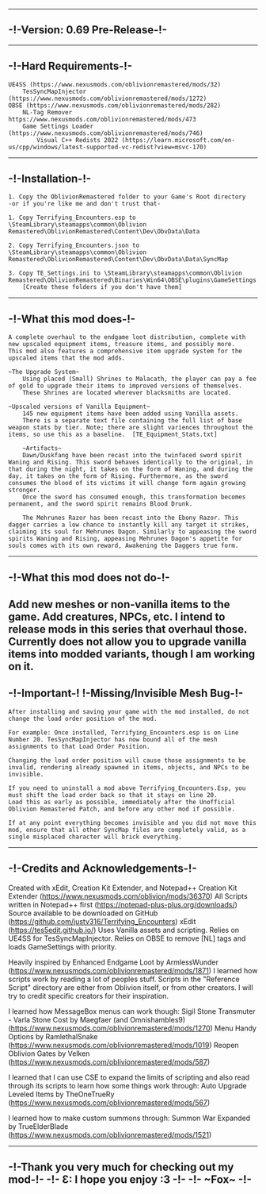 --------------------------------
-!-Version: 0.69 Pre-Release-!-
--------------------------------

-----------------------
-!-Hard Requirements-!-
-----------------------
	UE4SS (https://www.nexusmods.com/oblivionremastered/mods/32)
		TesSyncMapInjector (https://www.nexusmods.com/oblivionremastered/mods/1272)
	OBSE (https://www.nexusmods.com/oblivionremastered/mods/282)
		NL-Tag Remover https://www.nexusmods.com/oblivionremastered/mods/473
		Game Settings Loader (https://www.nexusmods.com/oblivionremastered/mods/746)
			Visual C++ Redists 2022 (https://learn.microsoft.com/en-us/cpp/windows/latest-supported-vc-redist?view=msvc-170)
			
------------------
-!-Installation-!-
------------------
	1. Copy the OblivionRemastered folder to your Game's Root directory
	-or if you're like me and don't trust that-
	
	1. Copy Terrifying_Encounters.esp to \SteamLibrary\steamapps\common\Oblivion Remastered\OblivionRemastered\Content\Dev\ObvData\Data
	
	2. Copy Terrifying_Encounters.json to \SteamLibrary\steamapps\common\Oblivion Remastered\OblivionRemastered\Content\Dev\ObvData\Data\SyncMap 
	
	3. Copy TE_Settings.ini to \SteamLibrary\steamapps\common\Oblivion Remastered\OblivionRemastered\Binaries\Win64\OBSE\plugins\GameSettings
		[Create these folders if you don't have them]
		
------------------------
-!-What this mod does-!-
------------------------
	A complete overhaul to the endgame loot distribution, complete with new upscaled equipment items, treasure items, and possibly more. 
	This mod also features a comprehensive item upgrade system for the upscaled items that the mod adds. 

	~The Upgrade System~
		Using placed (Small) Shrines to Malacath, the player can pay a fee of gold to upgrade their items to improved versions of themselves. 
		These Shrines are located wherever blacksmiths are located. 

	~Upscaled versions of Vanilla Equipment~
		145 new equipment items have been added using Vanilla assets. 
		There is a separate text file containing the full list of base weapon stats by tier. Note; there are slight variences throughout the items, so use this as a baseline.  [TE_Equipment_Stats.txt]
		
		~Artifacts~
		Dawn/Duskfang have been recast into the twinfaced sword spirit Waning and Rising. This sword behaves identically to the original, in that during the night, it takes on the form of Waning, and during the day, it takes on the form of Rising. Furthermore, as the sword consumes the blood of its victims it will change form again growing stronger. 
		Once the sword has consumed enough, this transformation becomes permanent, and the sword spirit remains Blood Drunk.
		
		The Mehrunes Razor has been recast into the Ebony Razor. This dagger carries a low chance to instantly kill any target it strikes, claiming its soul for Mehrunes Dagon. Similarly to appeasing the sword spirits Waning and Rising, appeasing Mehrunes Dagon's appetite for souls comes with its own reward, Awakening the Daggers true form.
		
-------------------------------
-!-What this mod does not do-!-
-------------------------------
Add new meshes or non-vanilla items to the game.
Add creatures, NPCs, etc. I intend to release mods in this series that overhaul those.
Currently does not allow you to upgrade vanilla items into modded variants, though I am working on it. 
----------------------------------------------
-!-Important-! !-Missing/Invisible Mesh Bug-!-
----------------------------------------------
	After installing and saving your game with the mod installed, do not change the load order position of the mod. 
	
	For example: Once installed, Terrifying_Encounters.esp is on Line Number 20. TesSyncMapInjector has now bound all of the mesh assignments to that Load Order Position. 
	
	Changing the load order position will cause those assignments to be invalid, rendering already spawned in items, objects, and NPCs to be invisible. 
	
	If you need to uninstall a mod above Terrifying_Encounters.Esp, you must shift the load order back so that it stays on line 20. 
	Load this as early as possible, immediately after the Unofficial Oblivion Remastered Patch, and before any other mod if possible. 
	
	If at any point everything becomes invisible and you did not move this mod, ensure that all other SyncMap files are completely valid, as a single misplaced character will brick everything.
	
----------------------------------
-!-Credits and Acknowledgements-!-
----------------------------------
Created with xEdit, Creation Kit Extender, and Notepad++
	Creation Kit Extender (https://www.nexusmods.com/oblivion/mods/36370)
	All Scripts written in Notepad++ first (https://notepad-plus-plus.org/downloads/)
		Source available to be downloaded on GitHub (https://github.com/justv316/Terrifying_Encounters)
	xEdit (https://tes5edit.github.io/)
Uses Vanilla assets and scripting.
	Relies on UE4SS for TesSyncMapInjector.
	Relies on OBSE to remove [NL] tags and loads GameSettings with priority. 

Heavily inspired by Enhanced Endgame Loot by ArmlessWunder (https://www.nexusmods.com/oblivionremastered/mods/1871)
I learned how scripts work by reading a lot of peoples stuff. Scripts in the "Reference Script" directory are either from Oblivion itself, or from other creators. I will try to credit specific creators for their inspiration. 

I learned how MessageBox menus can work though: 
Sigil Stone Transmuter - Varla Stone Cost by Maegfaer (and Omnishambles9) (https://www.nexusmods.com/oblivionremastered/mods/1270)
Menu Handy Options by RamlethalSnake (https://www.nexusmods.com/oblivionremastered/mods/1019)
Reopen Oblivion Gates by Velken (https://www.nexusmods.com/oblivionremastered/mods/587)

I learned that I can use CSE to expand the limits of scripting and also read through its scripts to learn how some things work through: 
Auto Upgrade Leveled Items by TheOneTrueRy (https://www.nexusmods.com/oblivionremastered/mods/567)

I learned how to make custom summons through:
Summon War Expanded by TrueElderBlade (https://www.nexusmods.com/oblivionremastered/mods/1521)

-------------------------------------------------
-!-Thank you very much for checking out my mod-!-
-!-          Ɛ: I hope you enjoy :3           -!-
-!-                   ~Fox~                   -!-
-------------------------------------------------